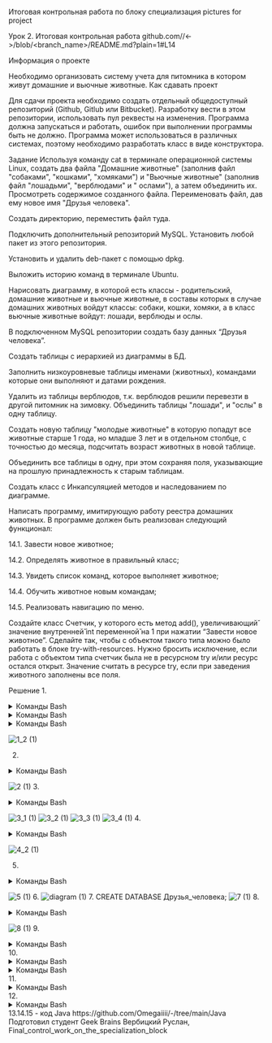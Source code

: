 Итоговая контрольная работа по блоку специализация
pictures for project

Урок 2. Итоговая контрольная работа
github.com/<Omegaiiii>/<->/blob/<branch_name>/README.md?plain=1#L14

Информация о проекте

Необходимо организовать систему учета для питомника в котором живут домашние и вьючные животные.
Как сдавать проект

Для сдачи проекта необходимо создать отдельный общедоступный репозиторий (Github, Gitlub или Bitbucket). Разработку вести в этом репозитории, использовать пул реквесты на изменения. Программа должна запускаться и работать, ошибок при выполнении программы быть не должно. Программа может использоваться в различных системах, поэтому необходимо разработать класс в виде конструктора.

Задание
Используя команду cat в терминале операционной системы Linux, создать два файла "Домашние животные" (заполнив файл "собаками", "кошками", "хомяками") и "Вьючные животные" (заполнив файл "лошадьми", "верблюдами" и " ослами"), а затем объединить их. Просмотреть содержимое созданного файла. Переименовать файл, дав ему новое имя "Друзья человека".

Создать директорию, переместить файл туда.

Подключить дополнительный репозиторий MySQL. Установить любой пакет из этого репозитория.

Установить и удалить deb-пакет с помощью dpkg.

Выложить историю команд в терминале Ubuntu.

Нарисовать диаграмму, в которой есть классы - родительский, домашние животные и вьючные животные, в составы которых в случае домашних животных войдут классы: собаки, кошки, хомяки, а в класс вьючные животные войдут: лошади, верблюды и ослы.

В подключенном MySQL репозитории создать базу данных “Друзья человека”.

Создать таблицы с иерархией из диаграммы в БД.

Заполнить низкоуровневые таблицы именами (животных), командами которые они выполняют и датами рождения.

Удалить из таблицы верблюдов, т.к. верблюдов решили перевезти в другой питомник на зимовку. Объединить таблицы "лошади", и "ослы" в одну таблицу.

Создать новую таблицу "молодые животные" в которую попадут все животные старше 1 года, но младше 3 лет и в отдельном столбце, с точностью до месяца, подсчитать возраст животных в новой таблице.

Объединить все таблицы в одну, при этом сохраняя поля, указывающие на прошлую принадлежность к старым таблицам.

Создать класс с Инкапсуляцией методов и наследованием по диаграмме.

Написать программу, имитирующую работу реестра домашних животных. В программе должен быть реализован следующий функционал:

14.1. Завести новое животное;

14.2. Определять животное в правильный класс;

14.3. Увидеть список команд, которое выполняет животное;

14.4. Обучить животное новым командам;

14.5. Реализовать навигацию по меню.

Создайте класс Счетчик, у которого есть метод add(), увеличивающий̆ значение внутренней̆ int переменной̆ на 1 при нажатии “Завести новое животное”. Сделайте так, чтобы с объектом такого типа можно было работать в блоке try-with-resources. Нужно бросить исключение, если работа с объектом типа счетчик была не в ресурсном try и/или ресурс остался открыт. Значение считать в ресурсе try, если при заведения животного заполнены все поля.

Решение
1.
<details>
<summary>Команды Bash</summary>

cat > "Домашние животные"

Собаки

Кошки

Хомяки

'Ctrl+d'

</details>
<details>
<summary>Команды Bash</summary>

cat > "Вьючные животные"


Лошади

Верблюды

Ослы

'Ctrl+d'

</details>
<details>
<summary>Команды Bash</summary>

cat "Домашние животные" "Вьючные животные" > Animals


cat Animals

mv "Animals" "Друзья человека"

</details>

![1_2 (1)](https://github.com/Omegaiiii/-/assets/136469312/1087fde5-9bd5-4df8-8f9e-ba8ce245d589)

2.
<details>
<summary>Команды Bash</summary>

mkdir folder_for_attestation

mv 'Друзья человека' folder_for_attestation/

ls

cd folder_for_attestation/

ls

</details>

![2 (1)](https://github.com/Omegaiiii/-/assets/136469312/d998c475-315f-46e1-9c96-20e03c07e71e)
3.
<details>
<summary>Команды Bash</summary>

sudo apt-get update

sudo apt update

sudo apt install mysql-server

sudo service mysql status

</details>

![3_1 (1)](https://github.com/Omegaiiii/-/assets/136469312/e5d7e720-ef14-43e0-bcf8-5aeb035c9d52)
![3_2 (1)](https://github.com/Omegaiiii/-/assets/136469312/f7ab7450-b2bf-4e46-b994-3f1decadddb3)
![3_3 (1)](https://github.com/Omegaiiii/-/assets/136469312/2c8ef4f1-887f-4a6b-83bf-4fee168c85bb)
![3_4 (1)](https://github.com/Omegaiiii/-/assets/136469312/d083facb-79ef-45f3-b1a1-7885a7a4c069)
4.

<details>
<summary>Команды Bash</summary>

wget http://ftp.us.debian.org/debian/pool/main/s/sl/sl_5.02-1_amd64.deb

sudo dpkg -i sl_5.02-1_amd64.deb

sudo dpkg -r sl

</details>

![4_2 (1)](https://github.com/Omegaiiii/-/assets/136469312/9679e485-9200-4543-9cc5-07d572a219a0)

5.
<details>
<summary>Команды Bash</summary>

  730  mkdir attestation

  731  cd attestation/

  732  cat > Домашние животные

  733  cat > "Домашние животные"

  734  cat > "Вьючные животные"

  735  cat "Домашние животные" "Вьючные животные" > Animals 

  736  cat Animals

  737  mv "Animals" "Друзья человека"

  738  clear

  739  mkdir folder_for_attestation && mv "Друзья человека" /attestation/folder_for_attestation 

  740  ls

  741  rmdir folder_for_attestation/

  742  ls

  743  clear

  744  mkdir folder_for_attestation

  745  mv "Друзья человека" /attestation/folder_for_attestation

  746  mv "Друзья человека" attestation/folder_for_attestation

  747  ls

  748  mkdir folder_for_attestation

  749  rmdir folder_for_attestation

  750  clear

  751  mkdir folder_for_attestation

  752  mv 'Друзья человека' attestation/folder_for_attestation/

  753  mv 'Друзья человека' folder_for_attestation/

  754  ls

  755  cd folder_for_attestation/

  756  ls

  757  clear

  758  cd..

  759  cd.

  760  cd..

  761  cd 

  762  cd attestation/

  763  clear

  764  sudo apt-get update

  765  sudo apt update

  766  sudo apt install mysql

  767  sudo apt install mysql-server

  768  sudo service mysql status

  769  clear

  770  wget http://ftp.us.debian.org/debian/pool/main/s/sl/sl_5.02-1_amd64.deb

  771  sudo dpkg -i sl_5.02-1_amd64.deb

  772  sudo dpkg -r sl

  773  clear

  774  history


</details>

![5 (1)](https://github.com/Omegaiiii/-/assets/136469312/8863cd53-631a-4460-ae9d-1bad4c9e2b29)
6.
![diagram (1)](https://github.com/Omegaiiii/-/assets/136469312/a601f894-8945-4723-98f4-b32167d7ea0a)
7.
CREATE DATABASE Друзья_человека;
![7 (1)](https://github.com/Omegaiiii/-/assets/136469312/a5769b83-6f93-455b-8fb9-523b31a65ed2)
8.
<details>
<summary>Команды Bash</summary>

CREATE TABLE Родительский_класс (

  id INT PRIMARY KEY AUTO_INCREMENT,
  
  тип VARCHAR(50)
);


CREATE TABLE Домашние_животные (

  id INT PRIMARY KEY,
  
  вид VARCHAR(50),
  
  FOREIGN KEY (id) REFERENCES Родительский_класс(id)
  
);


CREATE TABLE Собаки (

  id INT PRIMARY KEY,
  
  имя VARCHAR(50),
  
  команда VARCHAR(50),
  
  дата_рождения DATE,
  
  FOREIGN KEY (id) REFERENCES Домашние_животные(id)
  
);


CREATE TABLE Кошки (

  id INT PRIMARY KEY,
  
  имя VARCHAR(50),
  
  команда VARCHAR(50),
  
  дата_рождения DATE,
  
  FOREIGN KEY (id) REFERENCES Домашние_животные(id)
  
);


CREATE TABLE Хомяки (

  id INT PRIMARY KEY,
  
  имя VARCHAR(50),
  
  команда VARCHAR(50),
  
  дата_рождения DATE,
  
  FOREIGN KEY (id) REFERENCES Домашние_животные(id)
  
);


CREATE TABLE Вьючные_животные (

  id INT PRIMARY KEY,

  вид VARCHAR(50),
  
  FOREIGN KEY (id) REFERENCES Родительский_класс(id)
  
);


CREATE TABLE Лошади (

  id INT PRIMARY KEY,
  
  имя VARCHAR(50),
  
  команда VARCHAR(50),
  
  дата_рождения DATE,
  
  FOREIGN KEY (id) REFERENCES Вьючные_животные(id)
  
);


CREATE TABLE Верблюды (

  id INT PRIMARY KEY,
  
  имя VARCHAR(50),
  
  команда VARCHAR(50),
  
  дата_рождения DATE,

  FOREIGN KEY (id) REFERENCES Вьючные_животные(id)
  
);


CREATE TABLE Ослы (

  id INT PRIMARY KEY,
  
  имя VARCHAR(50),
  
  команда VARCHAR(50),
  
  дата_рождения DATE,
  
  FOREIGN KEY (id) REFERENCES Вьючные_животные(id)
  
);

show databases;

show tables;

</details>

![8 (1)](https://github.com/Omegaiiii/-/assets/136469312/a3841270-8208-4ad2-81df-2d03869f1fde)
9.
<details>
<summary>Команды Bash</summary>

INSERT INTO Верблюды ( имя, команда, дата_рождения)

VALUES ('Зефир', 'Но, пошел', '2019-09-01'),

       ('Багдад', 'На месте' '2020-11-12'),
       
       ('Скорость', 'Ждать' '2021-04-05');
       

INSERT INTO Кошки ( имя, команда, дата_рождения)

VALUES ('Маркиз', 'Кис-кис', '2021-01-20'),

       ('Снежка', 'Давай играть', '2022-03-08');
       

INSERT INTO Лошади ( имя, команда, дата_рождения)

VALUES ('Спирит', 'Но', '2020-01-21'),

       ('Воронок', 'Бррррр', '2022-03-08');
       

INSERT INTO Ослы ( имя, команда, дата_рождения)

VALUES ('Нарик', 'Пошёл', '2019-01-21'),

       ('Степан', 'Стой', '2021-03-08');
       

INSERT INTO Собаки ( имя, команда, дата_рождения)

VALUES ('Шарик', 'Дай лапу', '2019-01-21'),

       ('Бим', 'Лежать', '2020-03-08');

       

INSERT INTO Хомяки ( имя, команда, дата_рождения)

VALUES ('Долгожитель', 'Кушать', '2022-01-21'),

       ('Хома', 'Отойди', '2023-03-08');

       

</details>
10.
<details>
<summary>Команды Bash</summary>

TRUNCATE TABLE Верблюды;

</details>
<details>
<summary>Команды Bash</summary>

CREATE TABLE Парнокопытные AS

SELECT * FROM Лошади

UNION

SELECT * FROM Ослы;

</details>
11.
<details>
<summary>Команды Bash</summary>

CREATE TABLE Парнокопытные AS

SELECT *, TIMESTAMPDIFF(MONTH, дата_рождения, CURDATE()) AS возраст_в_месяцах

FROM (

    SELECT 'Собаки' AS тип_животного, имя, команда, дата_рождения FROM Собаки
    
    UNION ALL
    
    SELECT 'Кошки' AS тип_животного, имя, команда, дата_рождения FROM Кошки
    
    UNION ALL
    
    SELECT 'Хомяки' AS тип_животного, имя, команда, дата_рождения FROM Хомяки
    
    UNION ALL
    
    SELECT 'Лошади' AS тип_животного, имя, команда, дата_рождения FROM Лошади
    
    UNION ALL
    
    SELECT 'Ослы' AS тип_животного, имя, команда, дата_рождения FROM Ослы
    
) AS животные

WHERE дата_рождения >= DATE_SUB(CURDATE(), INTERVAL 3 YEAR)

AND дата_рождения <= DATE_SUB(CURDATE(), INTERVAL 1 YEAR);


</details>
12.
<details>
<summary>Команды Bash</summary>

CREATE TABLE Полный_состав AS

SELECT 'Собаки' AS тип_животного, имя, команда, дата_рождения FROM Собаки

UNION ALL

SELECT 'Кошки' AS тип_животного, имя, команда, дата_рождения FROM Кошки

UNION ALL

SELECT 'Хомяки' AS тип_животного, имя, команда, дата_рождения FROM Хомяки

UNION ALL

SELECT 'Лошади' AS тип_животного, имя, команда, дата_рождения FROM Лошади

UNION ALL

SELECT 'Ослы' AS тип_животного, имя, команда, дата_рождения FROM Ослы;



</details>
13.14.15 - код Java https://github.com/Omegaiiii/-/tree/main/Java
Подготовил студент Geek Brains Вербицкий Руслан, Final_control_work_on_the_specialization_block



